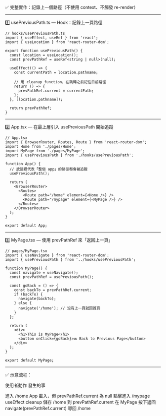 ✅ 完整實作：記錄上一個路徑（不使用 context、不觸發 re-render）

---

1️⃣ usePreviousPath.ts — Hook：記錄上一頁路徑

```
// hooks/usePreviousPath.ts
import { useEffect, useRef } from 'react';
import { useLocation } from 'react-router-dom';

export function usePreviousPath() {
  const location = useLocation();
  const prevPathRef = useRef<string | null>(null);

  useEffect(() => {
    const currentPath = location.pathname;

    // 用 cleanup function，在跳轉之前記住目前路徑
    return () => {
      prevPathRef.current = currentPath;
    };
  }, [location.pathname]);

  return prevPathRef;
}
```

---

2️⃣ App.tsx — 在最上層引入 usePreviousPath 開始追蹤
```
// App.tsx
import { BrowserRouter, Routes, Route } from 'react-router-dom';
import Home from './pages/Home';
import MyPage from './pages/MyPage';
import { usePreviousPath } from './hooks/usePreviousPath';

function App() {
  // 放這裡代表「整個 app」的路徑都會被追蹤
  usePreviousPath();

  return (
    <BrowserRouter>
      <Routes>
        <Route path="/home" element={<Home />} />
        <Route path="/mypage" element={<MyPage />} />
      </Routes>
    </BrowserRouter>
  );
}

export default App;

```
---

3️⃣ MyPage.tsx — 使用 prevPathRef 來「返回上一頁」
```
// pages/MyPage.tsx
import { useNavigate } from 'react-router-dom';
import { usePreviousPath } from '../hooks/usePreviousPath';

function MyPage() {
  const navigate = useNavigate();
  const prevPathRef = usePreviousPath();

  const goBack = () => {
    const backTo = prevPathRef.current;
    if (backTo) {
      navigate(backTo);
    } else {
      navigate('/home'); // 沒有上一頁就回首頁
    }
  };

  return (
    <div>
      <h1>This is MyPage</h1>
      <button onClick={goBack}>🔙 Back to Previous Page</button>
    </div>
  );
}

export default MyPage;

```
---

✅ 示意流程：

使用者動作	發生的事

進入 /home	App 載入，但 prevPathRef.current 為 null
點擊進入 /mypage	useEffect cleanup 儲存 /home 到 prevPathRef.current
在 MyPage 按下返回	navigate(prevPathRef.current) 導回 /home
